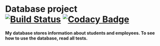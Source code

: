 # <b>Database project <br>[![Build Status](https://travis-ci.org/LuckyCode7/Database.svg?branch=master)](https://travis-ci.org/LuckyCode7/Database) [![Codacy Badge](https://api.codacy.com/project/badge/Grade/ba8c67f6460c4ed6bb471fe2cb6aec20)](https://www.codacy.com/app/LuckyCode7/Database?utm_source=github.com&amp;utm_medium=referral&amp;utm_content=LuckyCode7/Database&amp;utm_campaign=Badge_Grade)

My database stores information about students and employees. 
To see how to use the database, read all tests.


